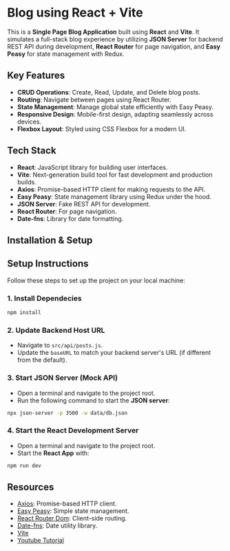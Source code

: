 # Blog using React + Vite

This is a **Single Page Blog Application** built using **React** and **Vite**. It simulates a full-stack blog experience by utilizing **JSON Server** for backend REST API during development, **React Router** for page navigation, and **Easy Peasy** for state management with Redux.

## Key Features

- **CRUD Operations**: Create, Read, Update, and Delete blog posts.
- **Routing**: Navigate between pages using React Router.
- **State Management**: Manage global state efficiently with Easy Peasy.
- **Responsive Design**: Mobile-first design, adapting seamlessly across devices.
- **Flexbox Layout**: Styled using CSS Flexbox for a modern UI.

## Tech Stack

- **React**: JavaScript library for building user interfaces.
- **Vite**: Next-generation build tool for fast development and production builds.
- **Axios**: Promise-based HTTP client for making requests to the API.
- **Easy Peasy**: State management library using Redux under the hood.
- **JSON Server**: Fake REST API for development.
- **React Router**: For page navigation.
- **Date-fns**: Library for date formatting.

## Installation & Setup

## Setup Instructions

Follow these steps to set up the project on your local machine:

### 1. Install Dependecies

```sh
npm install
```

### 2. Update Backend Host URL

* Navigate to `src/api/posts.js`.
* Update the `baseURL` to match your backend server's URL (if different from the default).

### 3. Start JSON Server (Mock API)

* Open a terminal and navigate to the project root.
* Run the following command to start the **JSON server**:

```sh
npx json-server -p 3500 -w data/db.json
```

### 4. Start the React Development Server

* Open a terminal and navigate to the project root.
* Start the **React App** with:

```sh
npm run dev
```

## Resources

- [Axios](https://www.npmjs.com/package/axios): Promise-based HTTP client.
- [Easy Peasy](https://www.npmjs.com/package/easy-peasy): Simple state management.
- [React Router Dom](https://www.npmjs.com/package/react-router-dom): Client-side routing.
- [Date-fns](https://www.npmjs.com/package/date-fns): Date utility library.
- [Vite](https://vite.dev/guide/)
- [Youtube Tutorial](https://www.youtube.com/watch?v=RVFAyFWO4go&t=28719s)